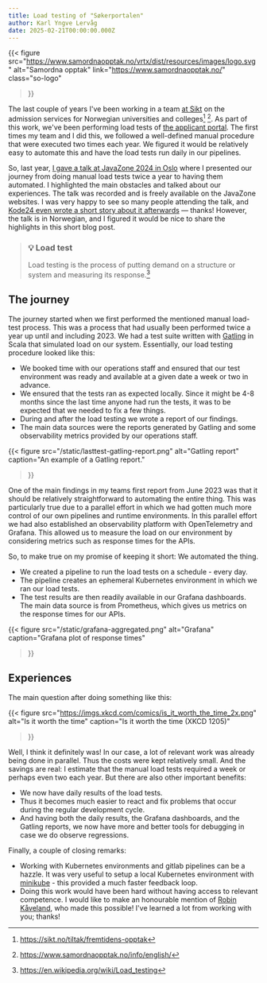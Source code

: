 ```yaml
---
title: Load testing of "Søkerportalen"
author: Karl Yngve Lervåg
date: 2025-02-21T00:00:00.000Z
---
```


{{< figure
  src="https://www.samordnaopptak.no/vrtx/dist/resources/images/logo.svg"
  alt="Samordna opptak"
  link="https://www.samordnaopptak.no/"
  class="so-logo"
>}}

The last couple of years I've been working in a team [at Sikt](https://sikt.no/en/home) on the admission services for Norwegian universities and colleges[^1] [^2].
As part of this work, we've been performing load tests of [the applicant portal](https://sok.samordnaopptak.no/).
The first times my team and I did this, we followed a well-defined manual procedure that were executed two times each year.
We figured it would be relatively easy to automate this and have the load tests run daily in our pipelines.

So, last year, [I gave a talk at JavaZone 2024 in Oslo](https://2024.javazone.no/program/16de8fc2-4e54-4432-977a-e4400de271b1) where I presented our journey from doing manual load tests twice a year to having them automated.
I highlighted the main obstacles and talked about our experiences.
The talk was recorded and is freely available on the JavaZone websites.
I was very happy to see so many people attending the talk, and [Kode24 even wrote a short story about it afterwards](https://www.kode24.no/artikkel/samordna-opptak-automatiserte-lasttesting-veldig-deilig/81904967) — thanks!
However, the talk is in Norwegian, and I figured it would be nice to share the highlights in this short blog post.

> ### 💡 Load test
>
> Load testing is the process of putting demand on a structure or system and measuring its response.[^3]

## The journey

The journey started when we first performed the mentioned manual load-test process.
This was a process that had usually been performed twice a year up until and including 2023.
We had a test suite written with [Gatling](https://gatling.io) in Scala that simulated load on our system.
Essentially, our load testing procedure looked like this:

- We booked time with our operations staff and ensured that our test environment was ready and available at a given date a week or two in advance.
- We ensured that the tests ran as expected locally.
  Since it might be 4-8 months since the last time anyone had run the tests, it was to be expected that we needed to fix a few things.
- During and after the load testing we wrote a report of our findings.
- The main data sources were the reports generated by Gatling and some observability metrics provided by our operations staff.

{{< figure
  src="/static/lasttest-gatling-report.png"
  alt="Gatling report"
  caption="An example of a Gatling report."
>}}

One of the main findings in my teams first report from June 2023 was that it should be relatively straightforward to automating the entire thing.
This was particularly true due to a parallel effort in which we had gotten much more control of our own pipelines and runtime environments.
In this parallel effort we had also established an observability platform with OpenTelemetry and Grafana.
This allowed us to measure the load on our environment by considering metrics such as response times for the APIs.

So, to make true on my promise of keeping it short: We automated the thing.

- We created a pipeline to run the load tests on a schedule - every day.
- The pipeline creates an ephemeral Kubernetes environment in which we ran our load tests.
- The test results are then readily available in our Grafana dashboards.
  The main data source is from Prometheus, which gives us metrics on the response times for our APIs.

{{< figure
  src="/static/grafana-aggregated.png"
  alt="Grafana"
  caption="Grafana plot of response times"
>}}

## Experiences

The main question after doing something like this:

{{< figure
  src="https://imgs.xkcd.com/comics/is_it_worth_the_time_2x.png"
  alt="Is it worth the time"
  caption="Is it worth the time (XKCD 1205)"
>}}

Well, I think it definitely was!
In our case, a lot of relevant work was already being done in parallel.
Thus the costs were kept relatively small.
And the savings are real: I estimate that the manual load tests required a week or perhaps even two each year.
But there are also other important benefits:

- We now have daily results of the load tests.
- Thus it becomes much easier to react and fix problems that occur during the regular development cycle.
- And having both the daily results, the Grafana dashboards, and the Gatling reports, we now have more and better tools for debugging in case we do observe regressions.

Finally, a couple of closing remarks:

- Working with Kubernetes environments and gitlab pipelines can be a hazzle.
  It was very useful to setup a local Kubernetes environment with [minikube](https://minikube.sigs.k8s.io/docs/) - this provided a much faster feedback loop.
- Doing this work would have been hard without having access to relevant competence.
  I would like to make an honourable mention of [Robin Kåveland](https://kaveland.no/), who made this possible!
  I've learned a lot from working with you; thanks!

[^1]: <https://sikt.no/tiltak/fremtidens-opptak>

[^2]: <https://www.samordnaopptak.no/info/english/>

[^3]: <https://en.wikipedia.org/wiki/Load_testing>

